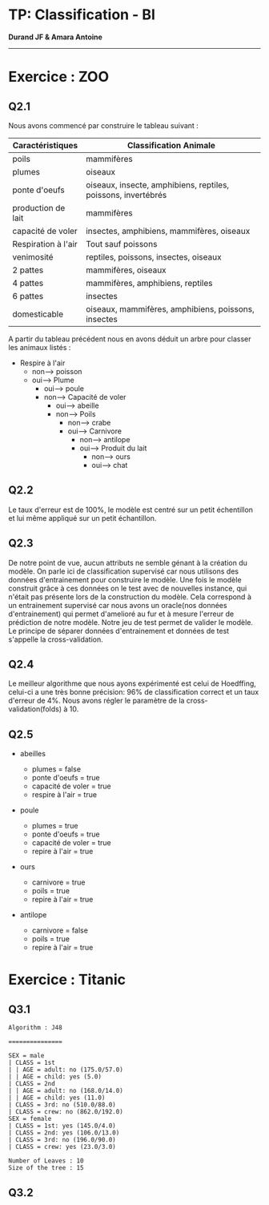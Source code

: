 # TP: Classification - BI

**Durand JF & Amara Antoine**

---

# Exercice : ZOO

## Q2.1

Nous avons commencé par construire le tableau suivant :

| Caractéristiques | Classification Animale |
|---|---|
| poils | mammifères |
| plumes | oiseaux |
| ponte d'oeufs | oiseaux, insecte, amphibiens, reptiles, poissons, invertébrés |
| production de lait | mammifères |
| capacité de voler | insectes, amphibiens, mammifères, oiseaux |
| Respiration à l'air | Tout sauf poissons |
| venimosité | reptiles, poissons, insectes, oiseaux |
| 2 pattes | mammifères, oiseaux |
| 4 pattes | mammifères, amphibiens, reptiles |
| 6 pattes | insectes |
| domesticable | oiseaux, mammifères, amphibiens, poissons, insectes |


A partir du tableau précédent nous en avons déduit un arbre pour classer les animaux listés :

- Respire à l'air 
  - non--> poisson
  - oui--> Plume 
    - oui--> poule
    - non--> Capacité de voler 
      - oui--> abeille
      - non--> Poils 
        - non--> crabe
        - oui--> Carnivore 
          - non--> antilope
          - oui--> Produit du lait 
            - non--> ours
            - oui--> chat

## Q2.2

Le taux d'erreur est de 100%, le modèle est centré sur un petit échentillon et lui même appliqué sur un petit échantillon.

## Q2.3

De notre point de vue, aucun attributs ne semble génant à la création du modèle. On parle ici de classification supervisé car nous utilisons des données d'entrainement pour construire le modèle. Une fois le modèle construit grâce à ces données on le test avec de nouvelles instance, qui n'était pas présente lors de la construction du modèle. Cela correspond à un entrainement supervisé car nous avons un oracle(nos données d'entrainement) qui permet d'amelioré au fur et à mesure l'erreur de prédiction de notre modèle. Notre jeu de test permet de valider le modèle. Le principe de séparer données d'entrainement et données de test s'appelle la cross-validation.

## Q2.4

Le meilleur algorithme que nous ayons expérimenté est celui de Hoedffing, celui-ci a une très bonne précision: 96% de classification correct et un taux d'erreur de 4%. Nous avons régler le paramètre de la cross-validation(folds) à 10.

## Q2.5

- abeilles
  + plumes = false
  + ponte d'oeufs = true
  + capacité de voler = true
  + respire à l'air = true

- poule
  + plumes = true
  + ponte d'oeufs = true
  + capacité de voler = true
  + repire à l'air = true

- ours
  + carnivore = true
  + poils = true
  + repire à l'air = true

- antilope
  + carnivore = false
  + poils = true
  + repire à l'air = true

# Exercice : Titanic

## Q3.1

```
Algorithm : J48

===============

SEX = male
| CLASS = 1st
| | AGE = adult: no (175.0/57.0)
| | AGE = child: yes (5.0)
| CLASS = 2nd
| | AGE = adult: no (168.0/14.0)
| | AGE = child: yes (11.0)
| CLASS = 3rd: no (510.0/88.0)
| CLASS = crew: no (862.0/192.0)
SEX = female
| CLASS = 1st: yes (145.0/4.0)
| CLASS = 2nd: yes (106.0/13.0)
| CLASS = 3rd: no (196.0/90.0)
| CLASS = crew: yes (23.0/3.0)

Number of Leaves : 10
Size of the tree : 15
```

## Q3.2

